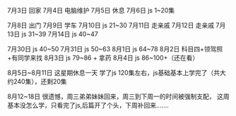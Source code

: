 7月3日   回家
7月4日   电脑维护
7月5日   休息
7月6日   js 1~20集


7月8日   出门
7月9日   学车
7月10日  js 21~30
7月11日  走亲戚
7月12日  走亲戚
7月13日  js 31~39
7月14日  js 40~47



7月30日  js 40~50
7月31日  js 50~63
8月1日   js 64~78
8月2日   科目四+领驾照+有同学来找
8月3日   js 79~86 + 拿药
8月4日   js 86~100+（还在看）



8月5日~8月11日 这星期休息一天
学了js 120集左右，js基础基本上学完了（共大约240集），还剩20集



8月12~18日  很遗憾，周三弟弟妹妹回来，周三到下周一的时间被强制支配，
这周基本没怎么学，只看完了js,后篇开了个头，下周补回来.......
